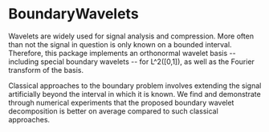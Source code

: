 # BoundaryWavelets
Wavelets are widely used for signal analysis and compression. More often than not the signal in question is only known on a bounded interval. Therefore, this package implements an orthonormal wavelet basis -- including special boundary wavelets -- for L^2([0,1]), as well as the Fourier transform of the basis.

Classical approaches to the boundary problem involves extending the signal artificially beyond the interval in which it is known. We find and demonstrate through numerical experiments that the proposed boundary wavelet decomposition is better on average compared to such classical approaches.
